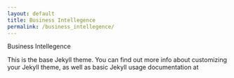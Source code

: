 ```yaml
---
layout: default
title: Business Intellegence
permalink: /business_intellegence/
---
```


Business Intellegence

This is the base Jekyll theme. You can find out more info about customizing your Jekyll theme, as well as basic Jekyll usage documentation at 